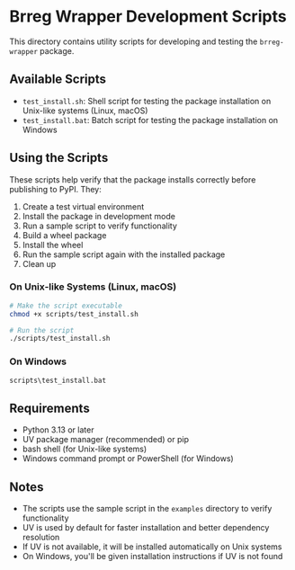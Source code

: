 # Brreg Wrapper Development Scripts

This directory contains utility scripts for developing and testing the `brreg-wrapper` package.

## Available Scripts

- `test_install.sh`: Shell script for testing the package installation on Unix-like systems (Linux, macOS)
- `test_install.bat`: Batch script for testing the package installation on Windows

## Using the Scripts

These scripts help verify that the package installs correctly before publishing to PyPI. They:

1. Create a test virtual environment
2. Install the package in development mode
3. Run a sample script to verify functionality
4. Build a wheel package
5. Install the wheel
6. Run the sample script again with the installed package
7. Clean up

### On Unix-like Systems (Linux, macOS)

```bash
# Make the script executable
chmod +x scripts/test_install.sh

# Run the script
./scripts/test_install.sh
```

### On Windows

```cmd
scripts\test_install.bat
```

## Requirements

- Python 3.13 or later
- UV package manager (recommended) or pip
- bash shell (for Unix-like systems)
- Windows command prompt or PowerShell (for Windows)

## Notes

- The scripts use the sample script in the `examples` directory to verify functionality
- UV is used by default for faster installation and better dependency resolution
- If UV is not available, it will be installed automatically on Unix systems
- On Windows, you'll be given installation instructions if UV is not found 